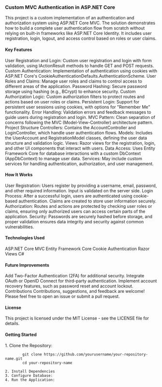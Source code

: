 <h3>Custom MVC Authentication in ASP.NET Core</h3>
    This project is a custom implementation of an authentication and authorization system using ASP.NET Core MVC. The solution demonstrates how to build a       complete user authentication flow from scratch without relying on built-in frameworks like ASP.NET Core Identity. It includes user registration,             login, logout, and access control based on roles or user claims.

<h4>Key Features</h4>
    User Registration and Login: Custom user registration and login with form validation, using IActionResult methods to handle GET and POST requests.
    Custom Authentication: Implementation of authentication using cookies with ASP.NET Core's CookieAuthenticationDefaults.AuthenticationScheme.
    User Roles and Claims: Manage user roles and claims to control access to different areas of the application.
    Password Hashing: Secure password storage using hashing (e.g., BCrypt) to enhance security.
    Custom Authorization Logic: Custom authorization filters to protect routes and actions based on user roles or claims.
    Persistent Login: Support for persistent user sessions using cookies, with options for "Remember Me" functionality.
    Error Handling: Validation errors and feedback messages to guide users during registration and login.
    MVC Pattern: Clean separation of concerns following the MVC (Model-View-Controller) architecture pattern.
    Project Structure
    Controllers: Contains the AccountController and LoginController, which handle user authentication flows.
    Models: Includes the UserAccount and RegistrationModel classes, defining the user data structure and validation logic.
    Views: Razor views for the registration, login, and other UI components that interact with users.
    Data Access: Uses Entity Framework Core for database interactions with a custom DbContext (AppDbContext) to manage user data.
    Services: May include custom services for handling authentication, authorization, and user management.
<h4>How It Works</h4>
    User Registration: Users register by providing a username, email, password, and other required information. Input is validated on the server side.
    Login Process: After a successful login, users are authenticated using cookie-based authentication. Claims are created to store user information securely.
    Authorization: Routes and actions are protected by checking user roles or claims, ensuring only authorized users can access certain parts of the application.
    Security: Passwords are securely hashed before storage, and proper validation ensures data integrity and security against common vulnerabilities.
<h4>Technologies Used</h4>
    ASP.NET Core MVC
    Entity Framework Core
    Cookie Authentication
    Razor Views
    C#
<h4>Future Improvements</h4>
    Add Two-Factor Authentication (2FA) for additional security.
    Integrate OAuth or OpenID Connect for third-party authentication.
    Implement account recovery features, such as password reset and account lockout.
    Contributions
    Contributions, suggestions, and feedback are welcome! Please feel free to open an issue or submit a pull request.

<h4>License</h4>
    This project is licensed under the MIT License - see the LICENSE file for details.


<h4>Getting Started</h4>
    1. Clone the Repository:

            git clone https://github.com/yourusername/your-repository-name.git
            cd your-repository-name

    2. Install Dependencies
    3. Configure Database:
    4. Run the Application:
